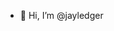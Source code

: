 - 👋 Hi, I’m @jayledger
<!---
jayledger/jayledger is a ✨ special ✨ repository because its `README.md` (this file) appears on your GitHub profile.
You can click the Preview link to take a look at your changes.
--->
